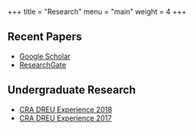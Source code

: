 +++
title = "Research"
menu = "main"
weight = 4
+++
## Recent Papers
- [Google Scholar](https://scholar.google.com/citations?user=tnbQFeoAAAAJ)
- [ResearchGate](https://www.researchgate.net/profile/Joan-Zheng)

## Undergraduate Research
- [CRA DREU Experience 2018](https://dreu2018.joanzheng.com)
- [CRA DREU Experience 2017](https://dreu2017.joanzheng.com)
